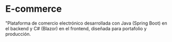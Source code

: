 # E-commerce
"Plataforma de comercio electrónico desarrollada con Java (Spring Boot) en el backend y C# (Blazor) en el frontend, diseñada para portafolio y producción.
